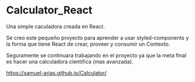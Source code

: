 # Calculator_React
Una simple caculadora creada en React.

Se creo este pequeño proyecto para aprender a usar styled-components y la forma que tiene React de crear, proveer y consumir un Contexto.

Seguramente se continuara trabajando en el proyecto ya que la meta final es hacer una calculadora cientifica (mas avanzada).

https://samuel-arias.github.io/Calculator/
